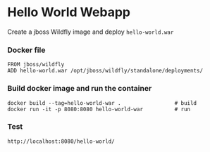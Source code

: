 Hello World Webapp
============

Create a jboss Wildfly image and deploy `hello-world.war`

### Docker file
```
FROM jboss/wildfly                                              
ADD hello-world.war /opt/jboss/wildfly/standalone/deployments/
```

### Build docker image and run the container
```
docker build --tag=hello-world-war .                 # build
docker run -it -p 8080:8080 hello-world-war          # run
```

### Test
```
http://localhost:8080/hello-world/
```

